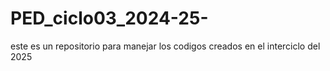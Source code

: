 # PED_ciclo03_2024-25-
este es un repositorio para manejar los codigos creados en el interciclo del 2025 
